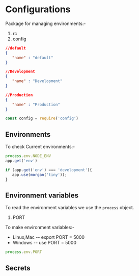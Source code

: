 # Configurations

Package for managing environments:-

1. rc
2. config

```json
//default
{
   "name" : "default"
}
```

```json
//Development
{
   "name" : "Development"
}
```

```json
//Production
{
   "name" : "Production"
}
```

```js
const config = require('config')
```

## Environments

To check Current environments:-

```js
process.env.NODE_ENV
app.get('env')
```

```js
if (app.get('env') === 'development'){
   app.use(morgan('tiny'));
}
```

## Environment variables

To read the environment variables we use the `process` object.

1. PORT

To make environment variables:-

- Linux,Mac -- export PORT = 5000
- Windows -- use PORT = 5000

```js
process.env.PORT
```

## Secrets
